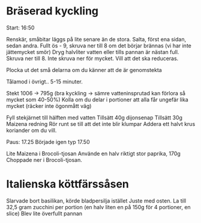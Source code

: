 # Bräserad kyckling
Start: 16:50

Renskär, småbitar läggs på lite senare än de stora.
Salta, först ena sidan, sedan andra.
Fullt ös - 9, skruva ner till 8 om det börjar brännas (vi har inte jättemycket smör)
Dryg halvliter vatten eller tills pannan är nästan full.
Skruva ner till 8. Inte skruva ner för mycket. Vill att det ska reduceras.


Plocka ut det små delarna om du känner att de är genomstekta

Tålamod i övrigt.. 5-15 minuter.

Stekt 1006 -> 795g (bra kyckling -> sämre vatteninsprutad kan förlora så mycket som 40-50%)
Kolla om du delar i portioner att alla får ungefär lika mycket (räcker inte ögonmått väg)

Fyll stekjärnet till hälften med vatten
Tillsätt 40g dijonsenap
Tillsätt 30g Maizena redning
Rör runt se till att det inte blir klumpar
Addera ett halvt krus koriander om du vill.

Paus: 17.25
Började igen typ 17.50

Lite Maizena i Brocoli-tjosan
Använde en halv riktigt stor paprika, 170g
Choppade ner i Brocoli-tjosan.

# Italienska köttfärssåsen
Slarvade bort basilikan, körde bladpersilja istället
Juste med osten.
La till 32,5 gram zucchini per portion 
(en halv liten en på 150g för 4 portioner, en slice)
Blev lite överfullt pannan